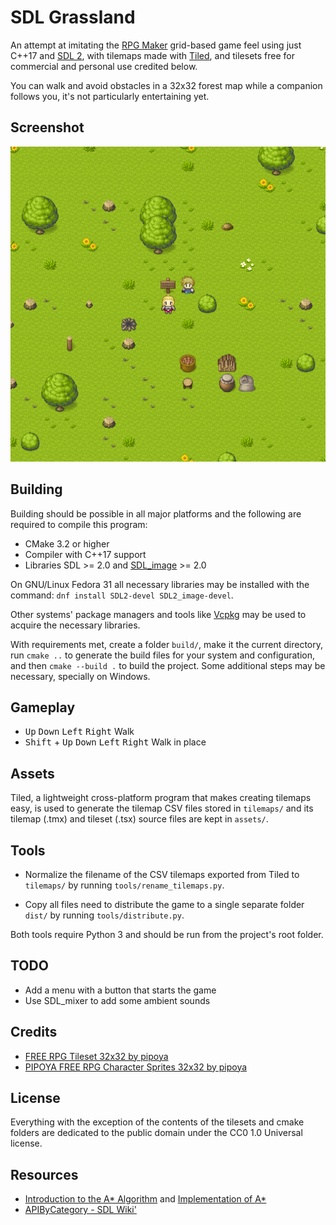 # SDL Grassland

An attempt at imitating the [RPG Maker](https://www.rpgmakerweb.com/) grid-based game feel using just C++17 and [SDL 2](https://www.libsdl.org/), with tilemaps made with [Tiled](https://www.mapeditor.org/), and tilesets free for commercial and personal use credited below.

You can walk and avoid obstacles in a 32x32 forest map while a companion follows you, it's not particularly entertaining yet.

## Screenshot

![Screenshot](screenshot.png)

## Building

Building should be possible in all major platforms and the following are required to compile this program:

* CMake 3.2 or higher
* Compiler with C++17 support
* Libraries SDL >= 2.0 and [SDL_image](https://www.libsdl.org/projects/SDL_image/) >= 2.0

On GNU/Linux Fedora 31 all necessary libraries may be installed with the command: `dnf install SDL2-devel SDL2_image-devel`.

Other systems' package managers and tools like [Vcpkg](https://github.com/microsoft/vcpkg) may be used to acquire the necessary libraries.

With requirements met, create a folder `build/`, make it the current directory, run `cmake ..` to generate the build files for your system and configuration, and then `cmake --build .` to build the project. Some additional steps may be necessary, specially on Windows.

## Gameplay

* <kbd>Up</kbd> <kbd>Down</kbd> <kbd>Left</kbd> <kbd>Right</kbd> Walk
* <kbd>Shift</kbd> + <kbd>Up</kbd> <kbd>Down</kbd> <kbd>Left</kbd> <kbd>Right</kbd> Walk in place

## Assets

Tiled, a lightweight cross-platform program that makes creating tilemaps easy, is used to generate the tilemap CSV files stored in `tilemaps/` and its tilemap (.tmx) and tileset (.tsx) source files are kept in `assets/`.

## Tools

* Normalize the filename of the CSV tilemaps exported from Tiled to `tilemaps/` by running `tools/rename_tilemaps.py`.

* Copy all files need to distribute the game to a single separate folder `dist/` by running `tools/distribute.py`.

Both tools require Python 3 and should be run from the project's root folder.

## TODO

* Add a menu with a button that starts the game
* Use SDL_mixer to add some ambient sounds

## Credits

* [FREE RPG Tileset 32x32 by pipoya](https://pipoya.itch.io/pipoya-rpg-tileset-32x32)
* [PIPOYA FREE RPG Character Sprites 32x32 by pipoya](https://pipoya.itch.io/pipoya-free-rpg-character-sprites-32x32)

## License

Everything with the exception of the contents of the tilesets and cmake folders are dedicated to the public domain under the CC0 1.0 Universal license.

## Resources

* [Introduction to the A* Algorithm](https://www.redblobgames.com/pathfinding/a-star/introduction.html) and [Implementation of A&ast;](
https://www.redblobgames.com/pathfinding/a-star/implementation.html)
* [APIByCategory - SDL Wiki'](https://wiki.libsdl.org/APIByCategory)
